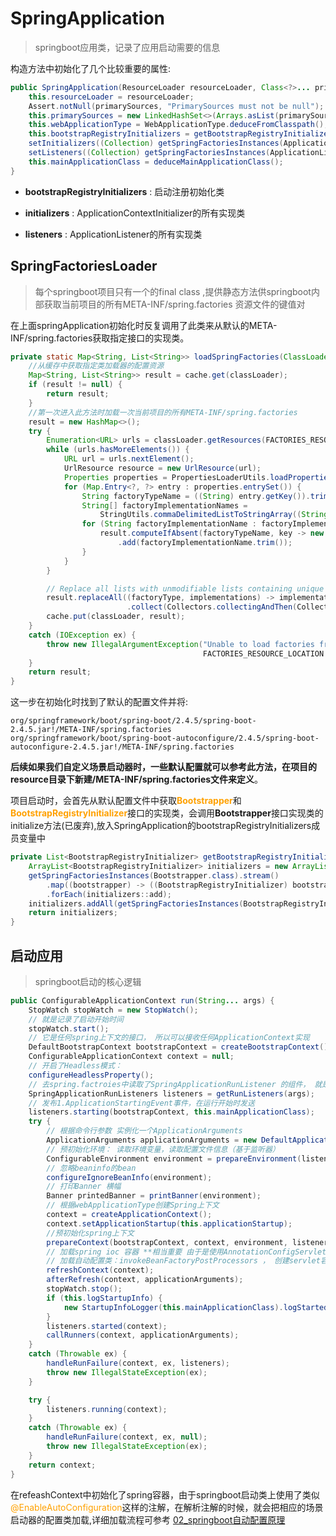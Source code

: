 # SpringApplication

> springboot应用类，记录了应用启动需要的信息

构造方法中初始化了几个比较重要的属性:

```java
public SpringApplication(ResourceLoader resourceLoader, Class<?>... primarySources) {
    this.resourceLoader = resourceLoader;
    Assert.notNull(primarySources, "PrimarySources must not be null");
    this.primarySources = new LinkedHashSet<>(Arrays.asList(primarySources));
    this.webApplicationType = WebApplicationType.deduceFromClasspath();
    this.bootstrapRegistryInitializers = getBootstrapRegistryInitializersFromSpringFactories();
    setInitializers((Collection) getSpringFactoriesInstances(ApplicationContextInitializer.class));
    setListeners((Collection) getSpringFactoriesInstances(ApplicationListener.class));
    this.mainApplicationClass = deduceMainApplicationClass();
}
```

- **bootstrapRegistryInitializers** : 启动注册初始化类

- **initializers** : ApplicationContextInitializer的所有实现类
- **listeners** : ApplicationListener的所有实现类

## SpringFactoriesLoader

> 每个springboot项目只有一个的final class ,提供静态方法供springboot内部获取当前项目的所有META-INF/spring.factories 资源文件的键值对

在上面springApplication初始化时反复调用了此类来从默认的META-INF/spring.factories获取指定接口的实现类。

```java
private static Map<String, List<String>> loadSpringFactories(ClassLoader classLoader) {
    //从缓存中获取指定类加载器的配置资源
    Map<String, List<String>> result = cache.get(classLoader);
    if (result != null) {
        return result;
    }
    //第一次进入此方法时加载一次当前项目的所有META-INF/spring.factories
    result = new HashMap<>();
    try {
        Enumeration<URL> urls = classLoader.getResources(FACTORIES_RESOURCE_LOCATION);
        while (urls.hasMoreElements()) {
            URL url = urls.nextElement();
            UrlResource resource = new UrlResource(url);
            Properties properties = PropertiesLoaderUtils.loadProperties(resource);
            for (Map.Entry<?, ?> entry : properties.entrySet()) {
                String factoryTypeName = ((String) entry.getKey()).trim();
                String[] factoryImplementationNames =
                    StringUtils.commaDelimitedListToStringArray((String) entry.getValue());
                for (String factoryImplementationName : factoryImplementationNames) {
                    result.computeIfAbsent(factoryTypeName, key -> new ArrayList<>())
                        .add(factoryImplementationName.trim());
                }
            }
        }

        // Replace all lists with unmodifiable lists containing unique elements
        result.replaceAll((factoryType, implementations) -> implementations.stream().distinct()
                          .collect(Collectors.collectingAndThen(Collectors.toList(), Collections::unmodifiableList)));
        cache.put(classLoader, result);
    }
    catch (IOException ex) {
        throw new IllegalArgumentException("Unable to load factories from location [" +
                                           FACTORIES_RESOURCE_LOCATION + "]", ex);
    }
    return result;
}
```

这一步在初始化时找到了默认的配置文件并将:

```
org/springframework/boot/spring-boot/2.4.5/spring-boot-2.4.5.jar!/META-INF/spring.factories
org/springframework/boot/spring-boot-autoconfigure/2.4.5/spring-boot-autoconfigure-2.4.5.jar!/META-INF/spring.factories
```

**后续如果我们自定义场景启动器时，一些默认配置就可以参考此方法，在项目的resource目录下新建/META-INF/spring.factories文件来定义**。

项目启动时，会首先从默认配置文件中获取<span style="color:#ffa100">**Bootstrapper**</span>和<span style="color:#ffa100">**BootstrapRegistryInitializer**</span>接口的实现类，会调用**Bootstrapper**接口实现类的initialize方法(已废弃),放入SpringApplication的bootstrapRegistryInitializers成员变量中

```java
private List<BootstrapRegistryInitializer> getBootstrapRegistryInitializersFromSpringFactories() {
    ArrayList<BootstrapRegistryInitializer> initializers = new ArrayList<>();
    getSpringFactoriesInstances(Bootstrapper.class).stream()
        .map((bootstrapper) -> ((BootstrapRegistryInitializer) bootstrapper::initialize))
        .forEach(initializers::add);
    initializers.addAll(getSpringFactoriesInstances(BootstrapRegistryInitializer.class));
    return initializers;
}
```

## 启动应用

> springboot启动的核心逻辑

```java
public ConfigurableApplicationContext run(String... args) {
    StopWatch stopWatch = new StopWatch();
    // 就是记录了启动开始时间
    stopWatch.start();
    // 它是任何spring上下文的接口， 所以可以接收任何ApplicationContext实现
    DefaultBootstrapContext bootstrapContext = createBootstrapContext();
    ConfigurableApplicationContext context = null;
    // 开启了Headless模式：
    configureHeadlessProperty();
    // 去spring.factroies中读取了SpringApplicationRunListener 的组件， 就是用来发布事件或者运行监听器
    SpringApplicationRunListeners listeners = getRunListeners(args);
    // 发布1.ApplicationStartingEvent事件，在运行开始时发送
    listeners.starting(bootstrapContext, this.mainApplicationClass);
    try {
        // 根据命令行参数 实例化一个ApplicationArguments
        ApplicationArguments applicationArguments = new DefaultApplicationArguments(args);
        // 预初始化环境： 读取环境变量，读取配置文件信息（基于监听器）
        ConfigurableEnvironment environment = prepareEnvironment(listeners, bootstrapContext, applicationArguments);
        // 忽略beaninfo的bean
        configureIgnoreBeanInfo(environment);
        // 打印Banner 横幅
        Banner printedBanner = printBanner(environment);
        // 根据webApplicationType创建Spring上下文
        context = createApplicationContext();
        context.setApplicationStartup(this.applicationStartup);
        //预初始化spring上下文
        prepareContext(bootstrapContext, context, environment, listeners, applicationArguments, printedBanner);
        // 加载spring ioc 容器 **相当重要 由于是使用AnnotationConfigServletWebServerApplicationContext 启动的spring容器所以springboot对它做了扩展：
        // 加载自动配置类：invokeBeanFactoryPostProcessors ， 创建servlet容器onRefresh
        refreshContext(context);
        afterRefresh(context, applicationArguments);
        stopWatch.stop();
        if (this.logStartupInfo) {
            new StartupInfoLogger(this.mainApplicationClass).logStarted(getApplicationLog(), stopWatch);
        }
        listeners.started(context);
        callRunners(context, applicationArguments);
    }
    catch (Throwable ex) {
        handleRunFailure(context, ex, listeners);
        throw new IllegalStateException(ex);
    }

    try {
        listeners.running(context);
    }
    catch (Throwable ex) {
        handleRunFailure(context, ex, null);
        throw new IllegalStateException(ex);
    }
    return context;
}
```

在refeashContext中初始化了spring容器，由于springboot启动类上使用了类似<span style="color:#ffa100">@EnableAutoConfiguration</span>这样的注解，在解析注解的时候，就会把相应的场景启动器的配置类加载,详细加载流程可参考 [02_springboot自动配置原理](./02_springboot自动配置原理.md)

